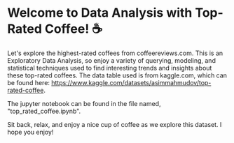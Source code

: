 # Welcome to Data Analysis with Top-Rated Coffee! ☕️

Let's explore the highest-rated coffees from coffeereviews.com. This is an Exploratory Data Analysis, so enjoy a variety of querying, modeling, and statistical techniques used to find interesting trends and insights about these top-rated coffees. The data table used is from kaggle.com, which can be found here: https://www.kaggle.com/datasets/asimmahmudov/top-rated-coffee.

The jupyter notebook can be found in the file named, "top_rated_coffee.ipynb". 

Sit back, relax, and enjoy a nice cup of coffee as we explore this dataset. I hope you enjoy!
